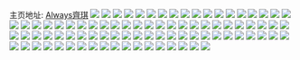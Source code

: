 主页地址: [Always齊琪](https://weibo.com/u/2763207457) 
![](https://wx4.sinaimg.cn/mw2000/a4b33321ly1h8qmngiymej223u35s7wk.jpg) 
![](https://wx4.sinaimg.cn/mw2000/a4b33321ly1h8qmnjzemfj22c03404qx.jpg) 
![](https://wx4.sinaimg.cn/mw2000/a4b33321ly1h8qmnf5an5j22c01rx7wj.jpg) 
![](https://wx4.sinaimg.cn/mw2000/a4b33321ly1h8qmnn69kjj22c03404r0.jpg) 
![](https://wx4.sinaimg.cn/mw2000/a4b33321ly1h8afmkqxatj22802yo4qt.jpg) 
![](https://wx4.sinaimg.cn/mw2000/a4b33321ly1h8afmwz9x3j22yo280qv8.jpg) 
![](https://wx4.sinaimg.cn/mw2000/a4b33321ly1h8afmtwlc4j22c0340hdv.jpg) 
![](https://wx4.sinaimg.cn/mw2000/a4b33321ly1h8afmq4l26j22802yo1l1.jpg) 
![](https://wx4.sinaimg.cn/mw2000/a4b33321ly1h8afmna4jfj22yo2807wj.jpg) 
![](https://wx4.sinaimg.cn/mw2000/a4b33321ly1h8afmryy3xj22c02c0npf.jpg) 
![](https://wx4.sinaimg.cn/mw2000/a4b33321ly1h8afmobvggj21z42mt1kz.jpg) 
![](https://wx4.sinaimg.cn/mw2000/a4b33321ly1h8afmij8iij22c02c0u0z.jpg) 
![](https://wx4.sinaimg.cn/mw2000/a4b33321ly1h8afmyqcsmj23402c0qv8.jpg) 
![](https://wx4.sinaimg.cn/mw2000/a4b33321ly1h85y27n9l7j22122pekjn.jpg) 
![](https://wx4.sinaimg.cn/mw2000/a4b33321ly1h85y2iikvoj22802yo4qv.jpg) 
![](https://wx4.sinaimg.cn/mw2000/a4b33321ly1h85y2lp54gj22802you0y.jpg) 
![](https://wx4.sinaimg.cn/mw2000/a4b33321ly1h85y242binj22802yo7wn.jpg) 
![](https://wx4.sinaimg.cn/mw2000/a4b33321ly1h85y2n5efgj23342bchdt.jpg) 
![](https://wx4.sinaimg.cn/mw2000/a4b33321ly1h7f7zvd448j22772xle81.jpg) 
![](https://wx4.sinaimg.cn/mw2000/a4b33321ly1h7f7ztq724j222a2q8u0x.jpg) 
![](https://wx4.sinaimg.cn/mw2000/a4b33321ly1h6yxvpdgkxj22802yohdv.jpg) 
![](https://wx4.sinaimg.cn/mw2000/a4b33321ly1h6yxvrepfkj22yo280qv7.jpg) 
![](https://wx4.sinaimg.cn/mw2000/a4b33321ly1h6yxvs7pfkj22r1280hdu.jpg) 
![](https://wx4.sinaimg.cn/mw2000/a4b33321ly1h6yxvt3oo3j22yo280e83.jpg) 
![](https://wx4.sinaimg.cn/mw2000/a4b33321ly1h6yxvu1zybj22yo2807wj.jpg) 
![](https://wx4.sinaimg.cn/mw2000/a4b33321ly1h6yxvv9jchj21r0340ak0.jpg) 
![](https://wx4.sinaimg.cn/mw2000/a4b33321ly1h6pua1oj1bj22082obu0x.jpg) 
![](https://wx4.sinaimg.cn/mw2000/a4b33321ly1h6pu9zbtftj22yo280x6q.jpg) 
![](https://wx4.sinaimg.cn/mw2000/a4b33321ly1h6pua31zf5j22802n2x6q.jpg) 
![](https://wx4.sinaimg.cn/mw2000/a4b33321ly1h6pua41a9nj22c02c0x6p.jpg) 
![](https://wx4.sinaimg.cn/mw2000/a4b33321ly1h6pua0xsbgj22c02c0ayx.jpg) 
![](https://wx4.sinaimg.cn/mw2000/a4b33321ly1gxi88fkq5hj21ho1zk1kx.jpg) 
![](https://wx4.sinaimg.cn/mw2000/a4b33321ly1gxi88g59f0j21ho1zk1kx.jpg) 
![](https://wx4.sinaimg.cn/mw2000/a4b33321ly1gxi88gp6fgj21ho1zk7w9.jpg) 
![](https://wx4.sinaimg.cn/mw2000/a4b33321ly1gxi88h6ef7j21ho1zku0u.jpg) 
![](https://wx4.sinaimg.cn/mw2000/a4b33321ly1gxi88e7htcj21o0280x6p.jpg) 
![](https://wx4.sinaimg.cn/mw2000/a4b33321ly1gxi88hzehqj21o0280u0x.jpg) 
![](https://wx4.sinaimg.cn/mw2000/a4b33321ly1gsbua5e5bij21ho1zku11.jpg) 
![](https://wx4.sinaimg.cn/mw2000/a4b33321ly1gsbua6mre2j21ho1zk4qq.jpg) 
![](https://wx4.sinaimg.cn/mw2000/a4b33321ly1gpa2xydrfhj21hg1yfhdu.jpg) 
![](https://wx4.sinaimg.cn/mw2000/a4b33321ly1gp25oeunk6j21w81zknpd.jpg) 
![](https://wx4.sinaimg.cn/mw2000/a4b33321ly1gp25odw7tnj21ho1zku10.jpg) 
![](https://wx4.sinaimg.cn/mw2000/a4b33321ly1gld9q7i2lmj21ba1zke83.jpg) 
![](https://wx4.sinaimg.cn/mw2000/a4b33321ly1gld9q8z4aqj22802yoe82.jpg) 
![](https://wx4.sinaimg.cn/mw2000/a4b33321ly1gld9qanasrj227x2u24qq.jpg) 
![](https://wx4.sinaimg.cn/mw2000/a4b33321ly1gld9qc7b68j22802t01l1.jpg) 
![](https://wx4.sinaimg.cn/mw2000/a4b33321ly1gld9qmucvkj21o0280u0x.jpg) 
![](https://wx4.sinaimg.cn/mw2000/a4b33321ly1gld9q5dog7j224d340b29.jpg) 
![](https://wx4.sinaimg.cn/mw2000/a4b33321ly1gld9qdzk1oj222e2yox6q.jpg) 
![](https://wx4.sinaimg.cn/mw2000/a4b33321ly1gld9qfq4o3j22802yokjn.jpg) 
![](https://wx4.sinaimg.cn/mw2000/a4b33321ly1gld9qgllzaj227y2rf4qq.jpg) 
![](https://wx4.sinaimg.cn/mw2000/a4b33321ly1gld9qnl64lj21in1fae81.jpg) 
![](https://wx4.sinaimg.cn/mw2000/a4b33321ly1gknsynjz0tj22802yo1l0.jpg) 
![](https://wx4.sinaimg.cn/mw2000/a4b33321ly1gh7pqakojdj21e81kwhdv.jpg) 
![](https://wx4.sinaimg.cn/mw2000/a4b33321ly1gh7pq6bq69j21kw1k7b29.jpg) 
![](https://wx4.sinaimg.cn/mw2000/a4b33321ly1gh7pqbqmrhj218y1kk4qp.jpg) 
![](https://wx4.sinaimg.cn/mw2000/a4b33321ly1gh7pqche5vj21kw1jn4qp.jpg) 
![](https://wx4.sinaimg.cn/mw2000/a4b33321ly1gh7pqdah83j21kw1k5e81.jpg) 
![](https://wx4.sinaimg.cn/mw2000/a4b33321ly1gh7pqdz1voj21kw1kw7wh.jpg) 
![](https://wx4.sinaimg.cn/mw2000/a4b33321ly1gh7pqev3w9j21kw1k14qp.jpg) 
![](https://wx4.sinaimg.cn/mw2000/a4b33321ly1gfirz71pdlj22ds1sc1kz.jpg) 
![](https://wx4.sinaimg.cn/mw2000/a4b33321ly1georbfbh2gj21sc2ds4qr.jpg) 
![](https://wx4.sinaimg.cn/mw2000/a4b33321ly1georbe9qilj217q1k44qp.jpg) 
![](https://wx4.sinaimg.cn/mw2000/a4b33321ly1georbgcwdlj21sc2dsnpe.jpg) 
![](https://wx4.sinaimg.cn/mw2000/a4b33321ly1georbhhv3bj21sc2bf7wi.jpg) 
![](https://wx4.sinaimg.cn/mw2000/a4b33321ly1gehpti8sqnj22ds1scx6p.jpg) 
![](https://wx4.sinaimg.cn/mw2000/a4b33321ly1gadoebq9qjj21o0280x6p.jpg) 
![](https://wx4.sinaimg.cn/mw2000/a4b33321ly1gadoeanyr4j21ho1zk1l1.jpg) 
![](https://wx4.sinaimg.cn/mw2000/a4b33321ly1g99d0jl2tkj20kw36ub29.jpg) 
![](https://wx4.sinaimg.cn/mw2000/a4b33321ly1g99d0ldr79j22802yo7wj.jpg) 
![](https://wx4.sinaimg.cn/mw2000/a4b33321ly1g99d0m6plwj20kw0vcn7v.jpg) 
![](https://wx4.sinaimg.cn/mw2000/a4b33321ly1g99d0mpbduj20kw1z97nt.jpg) 
![](https://wx4.sinaimg.cn/mw2000/a4b33321ly1g8ewdt9z41j21ho1zkkjl.jpg) 
![](https://wx4.sinaimg.cn/mw2000/a4b33321ly1g8547zp0rtj21hc0u0wr5.jpg) 
![](https://wx4.sinaimg.cn/mw2000/a4b33321ly1g8548wuu64j227u1o0e81.jpg) 
![](https://wx4.sinaimg.cn/mw2000/a4b33321ly1g8547kgwzpj23402c0x0l.jpg) 
![](https://wx4.sinaimg.cn/mw2000/a4b33321ly1g8549hpou5j23402c0qrj.jpg) 
![](https://wx4.sinaimg.cn/mw2000/a4b33321ly1g8549k44efj22c0340x6p.jpg) 
![](https://wx4.sinaimg.cn/mw2000/a4b33321ly1g8549ow83uj21ho1zkb2c.jpg) 
![](https://wx4.sinaimg.cn/mw2000/a4b33321ly1g0za7c2kqoj21400u0k04.jpg) 
![](https://wx4.sinaimg.cn/mw2000/a4b33321ly1g0za7eugv0j22yo2yo4qq.jpg) 
![](https://wx4.sinaimg.cn/mw2000/a4b33321ly1furtu4yepyj20u00u04qp.jpg) 
![](https://wx4.sinaimg.cn/mw2000/a4b33321ly1fr5d32qd02j20qo1bfn4d.jpg) 
![](https://wx4.sinaimg.cn/mw2000/a4b33321ly1fr5d334z5vj20qo1bfwkn.jpg) 
![](https://wx4.sinaimg.cn/mw2000/a4b33321ly1fr0wbpp91jj21w01d6npe.jpg) 
![](https://wx4.sinaimg.cn/mw2000/a4b33321ly1fr0wbr818ij21w01dbqv6.jpg) 
